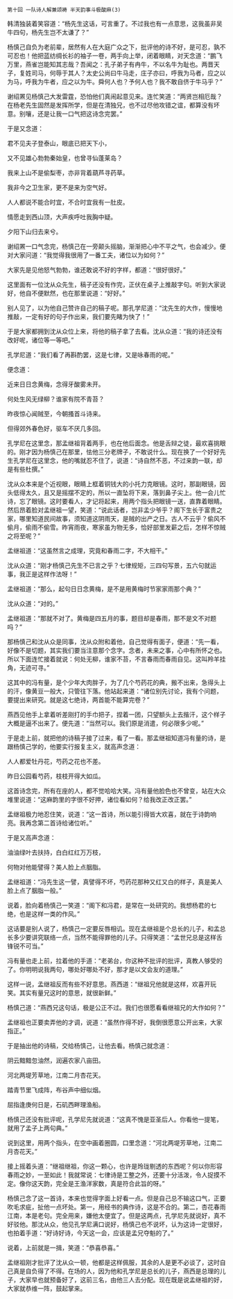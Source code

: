     第十回 一队诗人解兼颂祷 半天韵事斗极酸麻(3) 

   韩清独装着笑容道：“杨先生这话，可言重了。不过我也有一点意思，这我虽非吴牛四句，杨先生岂不太谦了？”

   杨慎己自负为老前辈，居然有人在大庭广众之下，批评他的诗不好，是可忍，孰不可忍也！他把蓝纺绸长衫的袖子一卷，两手向上举，闭着眼睛，对天念道：“鹏飞万里，燕雀岂能知其志哉？吾闻之：孔子弟子有冉牛，不以名牛为耻也。两晋天子，复姓司马，何辱于其人？太史公尚曰牛马走，庄子亦曰，呼我为马者，应之以为马，呼我为牛者，应之以为牛。舜何人也？予何人也？我不敢自侪于牛马乎？”

   谢绍罴见杨慎己大发雷霆，恐怕他们真闹起意见来。连忙笑道：“两贤岂相厄哉？在杨老先生固然是发挥所学，但是在清独兄，也不过尽他攻错之谊，都算没有坏意。别嚷，还是让我一口气把这诗念完罢。”

   于是又念道：

   君不见夫子登泰山，眼底已把天下小，

   又不见雄心勃勃秦始皇，也曾寻仙蓬莱岛？

   我来上山不是偷梨枣，亦非背着葫芦寻药草。

   我非今之卫生家，更不是来为空气好。

   人人都说不能合时宜，不合时宜我有一肚皮。

   情愿走到西山顶，大声疾呼吐我胸中疑。

   夕阳下山归去来兮。

   谢绍罴一口气念完，杨慎己在一旁颠头摇脑，渐渐把心中不平之气，也会减少。便对大家问道：“我觉得我很用了一番工夫，诸位以为如何？”

   大家先是见他怒气勃勃，谁还敢说不好的字样，都道：“很好很好。”

   这里面有一位沈从众先生，稿子还没有作完，正伏在桌子上推敲字句。听到大家说好，他自不便默然，也在那里说道：“好好。”

   别人见了，以为他自己赞许自己的稿子呢。那孔学尼道：“沈先生的大作，慢慢地推敲，一定有好的句子作出来，我们要先睹为快了！”

   于是大家都拥到沈从众位上来，将他的稿子拿了去看。沈从众道：“我的诗还没有改好呢，诸位等一等吧。”

   孔学尼道：“我们看了再斟酌罢，这是七律，又是咏春雨的呢。”

   便念道：

   近来日日念黄梅，念得牙酸雾未开。

   何处生风无绿柳？谁家有院不青苔？

   昨夜惊心闻贼至，今朝搔首斗诗来。

   但得郊外春色好，驱车不厌几多回。

   孔学尼在这里念，那孟继祖背着两手，也在他后面念。他是舌辩之徒，最欢喜挑眼的。刚才因为杨慎己在那里，怯他三分老牌子，不敢说什么。现在换了一个好好先生孔学尼在这里念，他的嘴就忍不住了，说道：“诗自然不恶，不过来韵一联，却是有些杜撰。”

   沈从众本来是个近视眼，眼睛上框着铜钱大的小托力克眼镜。这时，那副眼镜，因头低得太久，且又是摇摆不定的，所以一直坠将下来，落到鼻子尖上。他一会儿忙诗，忘了眼镜。这时要看人，才记将起来，用两个指头把眼镜一送，直靠着眼睛。然后昂着脸对孟继祖一望，笑道：“说此话者，岂非孟少爷乎？阁下生长于富贵之家，哪里知道民间故事，须知道这阴雨天，是贼的出产之日。古人不云乎？偷风不偷月，偷雨不偷雪。昨宵雨夜，寒家虽为物无多，恰好部里发薪之后，怎样不惊贼之将至呢？”

   孟继祖道：“这虽然言之成理，究竟和春雨二字，不大相干。”

   沈从众道：“刚才杨慎己先生不已言之乎？七律规矩，三四句写景，五六句就运事，我正是这样作法呀！”

   孟继祖道：“那么，起句日日念黄梅，是不是用黄梅时节家家雨那个典？”

   沈从众道：“对的。”

   孟继祖道：“那就不对了。黄梅是四五月的事，题目却是春雨，那不是文不对题吗？”

   那杨慎己和沈从众是同事，沈从众附和着他，自己觉得有面子，便道：“先一看，好像不是切题，其实我们要当注意那个念字。念者，未来之事，心中有所怀之也。所以下面连忙接着就说：何处无柳，谁家不苔，不言春雨而春雨自见。这叫羚羊挂角，无迹可寻。”

   这其中的冯有量，是个少年大肉胖子，为了几个芍药花的典，搬不出来，急得头上的汗，像黄豆一般大，只管往下落。他站起来道：“诸位别先讨论，我有个问题，要提出来研究。就是这七绝诗，两首能不能算完卷？”

   燕西见他手上拿着听差刚打的手巾把子，捏着一团，只望额头上去揩汗，这个样子大概是逼不出来了。便先道：“当然可以。我们原是消遣，何必限多少呢。”

   于是走上前，就把他的诗稿子接了过来，看了一看。那孟继祖知道冯有量的诗，是跟杨慎己学的，他要实行报复主义，就高声念道：

   人人都爱牡丹花，芍药之花也不差。

   昨日公园看芍药，枝枝开得大如瓜。

   这首诗念完，所有在座的人，都不觉哈哈大笑。冯有量他脸色也不曾变，站在大众堆里说道：“这麻韵里的字很不好押，诸位看如何？给我改正改正罢。”

   孟继祖极力地忍住笑，说道：“这一首诗，所以能引得皆大欢喜，就在于诗韵响亮。我再念第二首诗给诸位听。”

   于是又高声念道：

   油油绿叶去扶持，白白红红万万枝，

   何物对他能譬得？美人脸上点胭脂。

   孟继祖道：“冯先生这一譬，真譬得不坏，芍药花那种又红又白的样子，真是美人脸上点了胭脂一般。”

   说着，脸向着杨慎己一笑道：“阁下和冯君，是常在一处研究的。我想杨君的七绝，也是这样一类的作风。”

   这话要是别人说了，杨慎己一定要反唇相讥。现在孟继祖是个总长的儿子，和孟总长多少要讲究联络一点，当然不能得罪他的儿子。只得笑道：“孟世兄总是这样舌锋锐不可当。”

   冯有量也走上前，拉着他的手道：“老弟台，你这种不批评的批评，真教人够受的了。你明明说我两句，哪处好哪处不好，那才是以文会友的道理。”

   这样一说，孟继祖反而有些不好意思。燕西道：“继祖兄他就是这样，欢喜开玩笑。其实有量兄这时的意思，就很新鲜。”

   杨慎己道：“燕西兄这句话，极是公正不过。我们也很愿看看继祖兄的大作如何？”

   孟继祖也正要卖弄他的才调，说道：“虽然作得不好，我倒很愿意公开出来，大家指正。”

   于是抽出他的诗稿，交给杨慎己，让他去看。杨慎己就念道：

   阴云黯黯忽油然，润遍农家八亩田。

   河北两堤芳草地，江南二月杏花天。

   踏青节里飞成阵，布谷声中细似烟。

   屈指逢庚何日是，石矶西畔理渔船。

   杨慎己还没有批评呢，孔学尼先就说道：“这真不愧是亚圣后人。你看他一提笔，就用了孟子上两句典。”

   说到这里，用两个指头，在空中画着圈圆，口里念道：“河北两堤芳草地，江南二月杏花天。”

   接上摇着头道：“继祖继祖，你这一颗心，也许是玲珑剔透的东西呢？何以你形容春雨之妙，一至如此！我就常说：七律诗是工整之外，还要十分活泼，令人捉摸不定。像你这天韵，完全是王渔洋家数，真是符合此旨的呀。”

   杨慎己念了这一首诗，本来也觉得字面上好看一点。但是自己总不输这口气，正要吹毛求疵，扯他一点坏处。第一，用经书的典作诗，这是不合的。第二，杏花春雨江南，本是老句。完全用来，嫌他太便宜了。但是这两点，孔学尼先就说好，真不好驳他。那沈从众，他见孔学尼满口说好，杨慎己也不说坏，认为这诗一定很好，也拍着手道：“好诗好诗，今天这一会，应该是孟兄夺魁的了。”

   说着，上前就是一揖，笑道：“恭喜恭喜。”

   孟继祖刚才批评了沈从众一顿，他都是这样佩服，其余的人是更不必谈了，这时自己真是自负得了不得。在场的人，因为他和孔学尼是总长的儿子，燕西是总理的儿子，大家早也就预备好了，这前三名，由他三人去分配。现在既是说孟继祖的好，大家就恭维一阵，鼓起掌来。

